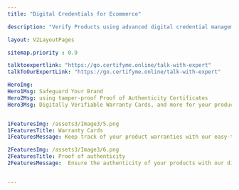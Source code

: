 ```yaml
---
title: "Digital Credentials for Ecommerce"

description: "Verify Products using advanced digital credential management software"

layout: V2LayoutPages

sitemap.priority : 0.9

talktoexpertlink: "https://go.certifyme.online/talk-with-expert"
talkToOurExpertLink: "https://go.certifyme.online/talk-with-expert"

HeroImg: 
Hero1Msg: Safeguard Your Brand 
Hero2Msg: using tamper-proof Proof of Authenticity Certificates
Hero3Msg: Digitally Verifiable Warranty Cards, and more for your products.


1FeaturesImg: /assets3/Image3/5.png
1FeaturesTitle: Warranty Cards
1FeaturesMessage: Keep track of your product warranties with our easy-to-use digital credential management software. Simply create your warranty cards with our secure platform and access & manage them anytime, anywhere. Say goodbye to lost or misplaced paper documents and hello to streamlined organization for your e-commerce business.

2FeaturesImg: /assets3/Image3/6.png
2FeaturesTitle: Proof of authenticity
2FeaturesMessage:  Ensure the authenticity of your products with our digital credential management software. Easily upload and store your proof of authenticity documents, such as certificates of authenticity, on our secure platform. No more lost or hard-to-find paper documents. Our software makes it easy to provide proof of authenticity to your customers, boosting their trust in your e-commerce business.


---
```

